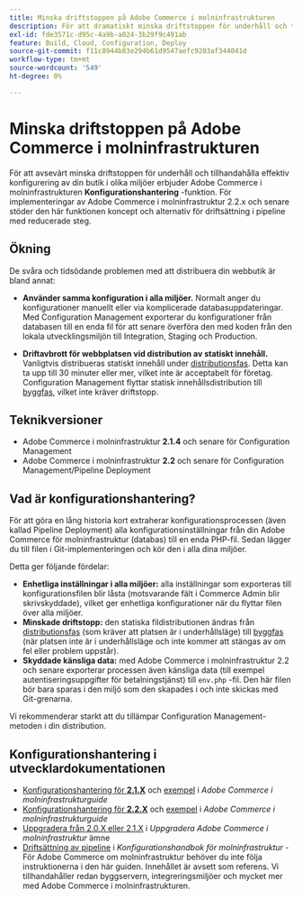 ```yaml
---
title: Minska driftstoppen på Adobe Commerce i molninfrastrukturen
description: För att dramatiskt minska driftstoppen för underhåll och tillhandahålla effektiv konfigurering av din butik i olika miljöer erbjuder Adobe Commerce i molninfrastrukturen funktionen **Configuration Management**. För implementeringar av Adobe Commerce i molninfrastruktur 2.2.x och senare stöder den här funktionen koncept och alternativ för driftsättning i pipeline med reducerade steg.
exl-id: fde3571c-d95c-4a9b-a024-3b29f9c491ab
feature: Build, Cloud, Configuration, Deploy
source-git-commit: f11c8944b83e294b61d9547aefc9203af344041d
workflow-type: tm+mt
source-wordcount: '549'
ht-degree: 0%

---
```


# Minska driftstoppen på Adobe Commerce i molninfrastrukturen

För att avsevärt minska driftstoppen för underhåll och tillhandahålla effektiv konfigurering av din butik i olika miljöer erbjuder Adobe Commerce i molninfrastrukturen **Konfigurationshantering** -funktion. För implementeringar av Adobe Commerce i molninfrastruktur 2.2.x och senare stöder den här funktionen koncept och alternativ för driftsättning i pipeline med reducerade steg.

## Ökning

De svåra och tidsödande problemen med att distribuera din webbutik är bland annat:

* **Använder samma konfiguration i alla miljöer.** Normalt anger du konfigurationer manuellt eller via komplicerade databasuppdateringar. Med Configuration Management exporterar du konfigurationer från databasen till en enda fil för att senare överföra den med koden från den lokala utvecklingsmiljön till Integration, Staging och Production.

* **Driftavbrott för webbplatsen vid distribution av statiskt innehåll.** Vanligtvis distribueras statiskt innehåll under [distributionsfas](https://experienceleague.adobe.com/docs/commerce-cloud-service/user-guide/develop/deploy/process.html#deploy-phase). Detta kan ta upp till 30 minuter eller mer, vilket inte är acceptabelt för företag. Configuration Management flyttar statisk innehållsdistribution till [byggfas](https://experienceleague.adobe.com/docs/commerce-cloud-service/user-guide/develop/deploy/process.html?#build-phase), vilket inte kräver driftstopp.

## Teknikversioner

* Adobe Commerce i molninfrastruktur **2.1.4** och senare för Configuration Management
* Adobe Commerce i molninfrastruktur **2.2** och senare för Configuration Management/Pipeline Deployment

## Vad är konfigurationshantering?

För att göra en lång historia kort extraherar konfigurationsprocessen (även kallad Pipeline Deployment) alla konfigurationsinställningar från din Adobe Commerce för molninfrastruktur (databas) till en enda PHP-fil. Sedan lägger du till filen i Git-implementeringen och kör den i alla dina miljöer.

Detta ger följande fördelar:

* **Enhetliga inställningar i alla miljöer:** alla inställningar som exporteras till konfigurationsfilen blir låsta (motsvarande fält i Commerce Admin blir skrivskyddade), vilket ger enhetliga konfigurationer när du flyttar filen över alla miljöer.
* **Minskade driftstopp:** den statiska fildistributionen ändras från [distributionsfas](https://experienceleague.adobe.com/docs/commerce-cloud-service/user-guide/develop/deploy/process.html#deploy-phase) (som kräver att platsen är i underhållsläge) till [byggfas](https://experienceleague.adobe.com/docs/commerce-cloud-service/user-guide/develop/deploy/process.html?#build-phase) (när platsen inte är i underhållsläge och inte kommer att stängas av om fel eller problem uppstår).
* **Skyddade känsliga data:** med Adobe Commerce i molninfrastruktur 2.2 och senare exporterar processen även känsliga data (till exempel autentiseringsuppgifter för betalningstjänst) till `env.php` -fil. Den här filen bör bara sparas i den miljö som den skapades i och inte skickas med Git-grenarna.

Vi rekommenderar starkt att du tillämpar Configuration Management-metoden i din distribution.

## Konfigurationshantering i utvecklardokumentationen

* [Konfigurationshantering för **2.1.X**](https://experienceleague.adobe.com/docs/commerce-cloud-service/user-guide/configure-store/store-settings.html) och [exempel](https://experienceleague.adobe.com/docs/commerce-cloud-service/user-guide/configure-store/store-settings.html) i *Adobe Commerce i molninfrastrukturguide*
* [Konfigurationshantering för **2.2.X**](https://experienceleague.adobe.com/docs/commerce-cloud-service/user-guide/configure-store/store-settings.html) och [exempel](https://experienceleague.adobe.com/docs/commerce-cloud-service/user-guide/configure-store/store-settings.html) i *Adobe Commerce i molninfrastrukturguide*
* [Uppgradera från 2.0.X eller 2.1.X](https://experienceleague.adobe.com/docs/commerce-cloud-service/user-guide/develop/upgrade/commerce-version.html#upgrade-from-older-versions) i *Uppgradera Adobe Commerce i molninfrastruktur* ämne
* [Driftsättning av pipeline](https://experienceleague.adobe.com/docs/commerce-operations/configuration-guide/deployment/overview.html) i *Konfigurationshandbok för molninfrastruktur* - För Adobe Commerce om molninfrastruktur behöver du inte följa instruktionerna i den här guiden. Innehållet är avsett som referens. Vi tillhandahåller redan byggservern, integreringsmiljöer och mycket mer med Adobe Commerce i molninfrastrukturen.
